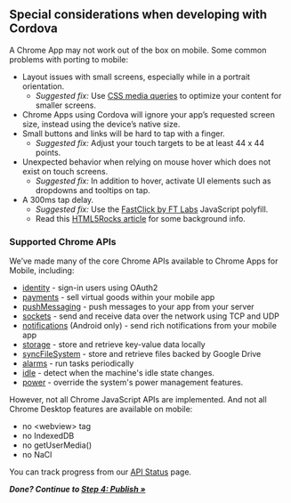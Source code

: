 ## Special considerations when developing with Cordova

A Chrome App may not work out of the box on mobile. Some common problems with porting to mobile:

* Layout issues with small screens, especially while in a portrait orientation.
  * _Suggested fix:_ Use [CSS media queries](http://www.html5rocks.com/en/mobile/mobifying/#toc-mediaqueries) to optimize your content for smaller screens.
* Chrome Apps using Cordova will ignore your app’s requested screen size, instead using the device’s native size.
* Small buttons and links will be hard to tap with a finger.
  * _Suggested fix:_ Adjust your touch targets to be at least 44 x 44 points. 
* Unexpected behavior when relying on mouse hover which does not exist on touch screens.
  * _Suggested fix:_ In addition to hover, activate UI elements such as dropdowns and tooltips on tap.
* A 300ms tap delay.
  * _Suggested fix:_ Use the [FastClick by FT Labs](https://github.com/ftlabs/fastclick) JavaScript polyfill.
  * Read this [HTML5Rocks article](http://updates.html5rocks.com/2013/12/300ms-tap-delay-gone-away) for some background info.

### Supported Chrome APIs 

We’ve made many of the core Chrome APIs available to Chrome Apps for Mobile, including:

* [identity](http://developer.chrome.com/apps/identity.html) - sign-in users using OAuth2
* [payments](http://developer.chrome.com/apps/payments.html) - sell virtual goods within your mobile app
* [pushMessaging](http://developer.chrome.com/apps/pushMessaging.html) - push messages to your app from your server
* [sockets](http://developer.chrome.com/apps/sockets.html) - send and receive data over the network using TCP and UDP
* [notifications](http://developer.chrome.com/apps/notifications.html) (Android only) - send rich notifications from your mobile app
* [storage](http://developer.chrome.com/apps/storage.html) - store and retrieve key-value data locally
* [syncFileSystem](http://developer.chrome.com/apps/syncFileSystem.html) - store and retrieve files backed by Google Drive
* [alarms](http://developer.chrome.com/apps/alarms.html) - run tasks periodically
* [idle](http://developer.chrome.com/apps/idle.html) -  detect when the machine's idle state changes.
* [power](http://developer.chrome.com/apps/power.html) - override the system's power management features.

However, not all Chrome JavaScript APIs are implemented. And not all Chrome Desktop features are available on mobile:
  * no &lt;webview&gt; tag
  * no IndexedDB
  * no getUserMedia()
  * no NaCl

You can track progress from our [API Status](APIStatus.md) page.

_**Done? Continue to [Step 4: Publish &raquo;](Publish.md)**_
